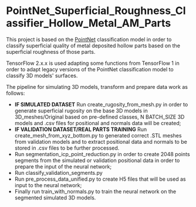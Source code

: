 # PointNet_Superficial_Roughness_Classifier_Hollow_Metal_AM_Parts

This project is based on the <a href="https://github.com/charlesq34/pointnet" target="_blank">PointNet</a> classification model in order to classify superficial quality of metal deposited hollow parts based on the superficial roughness of those parts.

TensorFlow 2.x.x is used adapting some functions from TensorFlow 1 in order to adapt legacy versions of the PointNet classification model to classify 3D models' surfaces.

The pipeline for simulating 3D models, transform and prepare data work as follows:

- **IF SIMULATED DATASET** Run create_rugosity_from_mesh.py in order to generate superficial rugosity on the base 3D models in 3D_meshes/Original based on pre-defined classes, N BATCH_SIZE 3D models and .csv files for positional and normals data will be created;
- **IF VALIDATION DATASET/REAL PARTS TRAINING** Run create_mesh_from_xyz_bottom.py to generated correct .STL meshes from validation models and to extract positional data and normals to be stored in .csv files to be further processed.
- Run segmentation_icp_point_reduction.py in order to create 2048 points segments from the simulated or validation positional data in order to prepare the input of the neural network;
- Run classify_validation_segments.py 
- Run pre_process_data_unified.py to create H5 files that will be used as input to the neural network;
- Finally run train_with_normals.py to train the neural network on the segmented simulated 3D models.
